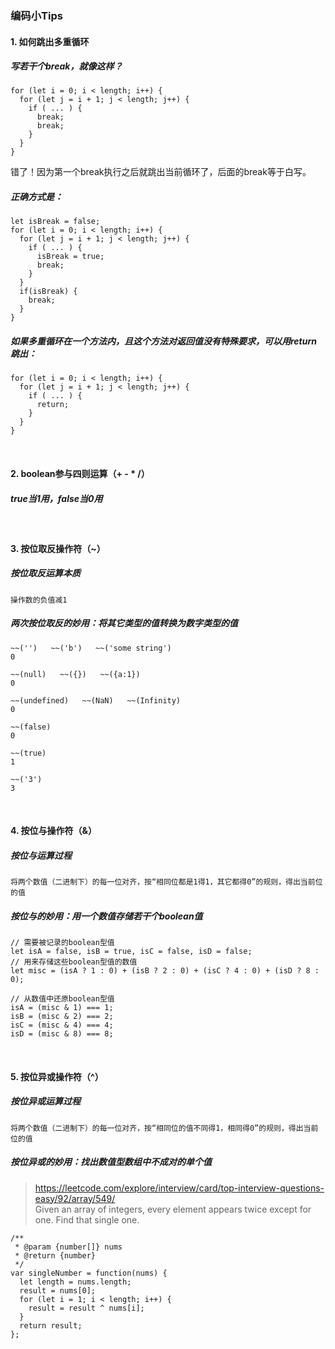 ### 编码小Tips

#### 1. 如何跳出多重循环
##### 写若干个break，就像这样？
```
for (let i = 0; i < length; i++) {
  for (let j = i + 1; j < length; j++) {
    if ( ... ) {
      break;
      break;
    }
  }
}
```
错了！因为第一个break执行之后就跳出当前循环了，后面的break等于白写。
##### 正确方式是：
```
let isBreak = false;
for (let i = 0; i < length; i++) {
  for (let j = i + 1; j < length; j++) {
    if ( ... ) {
      isBreak = true;
      break;
    }
  }
  if(isBreak) {
    break;
  }
}
```
##### 如果多重循环在一个方法内，且这个方法对返回值没有特殊要求，可以用return 跳出：
```
for (let i = 0; i < length; i++) {
  for (let j = i + 1; j < length; j++) {
    if ( ... ) {
      return;
    }
  }
}
```
&nbsp;
#### 2. boolean参与四则运算（+ - * /）
##### true当1用，false当0用
&nbsp;
#### 3. 按位取反操作符（~）
##### 按位取反运算本质
```
操作数的负值减1
```
##### 两次按位取反的妙用：将其它类型的值转换为数字类型的值
```
~~('')   ~~('b')   ~~('some string') 
0

~~(null)   ~~({})   ~~({a:1}) 
0

~~(undefined)   ~~(NaN)   ~~(Infinity) 
0

~~(false) 
0

~~(true) 
1

~~('3') 
3
```
&nbsp;
#### 4. 按位与操作符（&）
##### 按位与运算过程
```
将两个数值（二进制下）的每一位对齐，按“相同位都是1得1，其它都得0”的规则，得出当前位的值
```
##### 按位与的妙用：用一个数值存储若干个boolean值
```
// 需要被记录的boolean型值
let isA = false, isB = true, isC = false, isD = false;
// 用来存储这些boolean型值的数值
let misc = (isA ? 1 : 0) + (isB ? 2 : 0) + (isC ? 4 : 0) + (isD ? 8 : 0);

// 从数值中还原boolean型值
isA = (misc & 1) === 1;
isB = (misc & 2) === 2;
isC = (misc & 4) === 4;
isD = (misc & 8) === 8;
```
&nbsp;
#### 5. 按位异或操作符（^）
##### 按位异或运算过程
```
将两个数值（二进制下）的每一位对齐，按“相同位的值不同得1，相同得0”的规则，得出当前位的值
```
##### 按位异或的妙用：找出数值型数组中不成对的单个值
> https://leetcode.com/explore/interview/card/top-interview-questions-easy/92/array/549/   
> Given an array of integers, every element appears twice except for one. Find that single one.

```
/**
 * @param {number[]} nums
 * @return {number}
 */
var singleNumber = function(nums) {
  let length = nums.length;
  result = nums[0];
  for (let i = 1; i < length; i++) {
    result = result ^ nums[i];
  }
  return result;
};
```